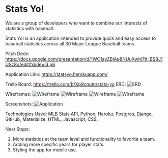 <h1>
Stats Yo!
</h1>

We are a group of developers who want to combine our interests of statistics with baseball.

Stats Yo! is an application intended to provide quick and easy access to baseball statistics across all 30 Major League Baseball teams.

Pitch Deck:
https://docs.google.com/presentation/d/1WC1ayZBjAp8NUuXwhi7tt_BS8J1USz8o/edit#slide=id.p6

Application Link:
https://statsyo.herokuapp.com/

Trello Board:
https://trello.com/b/Xp9cqutn/stats-yo
ERD:
![ERD](statsyo/main_app/static/images/ERD.png)

Wireframes:
![Wireframe](/statsyo/main_app/static/images/landingPage.png)
![Wireframe](statsyo/main_app/static/images/secondPage.png)
![Wireframe](statsyo/main_app/static/images/thirdPage.png)
![Wireframe](statsyo/main_app/static/images/fourthPage.png)

Screenshots:
![Application](/Users/marcushansen/Desktop/django-projects/statsyo/main_app/static/images/appScreenshot.png)


Technologies Used: MLB Stats API, Python, Heroku, Postgres, Django, GitHub, Materialize, HTML, Javascript, CSS.


Next Steps: 
1) More statistics at the team level and functionality to favorite a team.
2) Adding more specific years for player stats.
3) Styling the app for mobile use.
